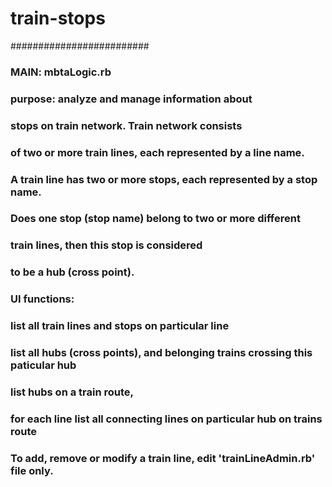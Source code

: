 # train-stops

#########################
### MAIN: mbtaLogic.rb
###
### purpose: analyze  and manage information about
### stops on train network. Train network consists 
### of two or more train lines, each represented by a line name.
### A train line has two or more stops, each represented by a stop name.
### Does one stop (stop name) belong to two or more different 
### train lines, then this stop is considered 
### to be a hub (cross point).
### UI functions:
###   list all train lines and stops on particular line
###   list all hubs (cross points), and belonging trains crossing this paticular hub
###   list hubs on a train route,
###   for each line list all connecting lines on particular hub on trains route
###
### To add, remove or modify a train line, edit 'trainLineAdmin.rb' file only. 
